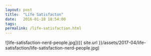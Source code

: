 ```yaml
---
layout: post
title:  "Life Satisfacton"
date:   2016-01-18 18:54:00
tags:
permalink: /life-satisfaction.html
---
```



![life-satisfaction-nerd-people.jpg]({{ site.url }}/assets/2017-04/life-satisfaction/life-satisfaction-nerd-people.jpg)
